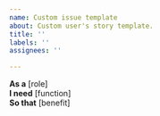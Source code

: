 ```yaml
---
name: Custom issue template
about: Custom user's story template.
title: ''
labels: ''
assignees: ''

---
```


**As a** [role]  
**I need** [function]  
**So that** [benefit]
